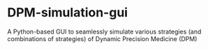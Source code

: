 # DPM-simulation-gui
A Python-based GUI to seamlessly simulate various strategies (and combinations of strategies) of Dynamic Precision Medicine (DPM)
